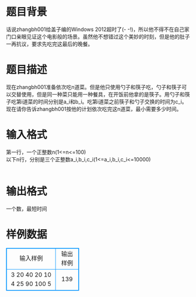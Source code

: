 # 

 
 # 题目背景 
话说zhangbh001给盖子编的Windows&nbsp;2012超时了(-&nbsp;-!)，所以他不得不在自己家门口亲眼见证这个电影般的场景。虽然他不想错过这个美妙的时刻，但是他的肚子一再抗议，要求先吃完这最后的晚餐。 

 
 # 题目描述 
现在zhangbh001准备依次吃n道菜。但是他只使用勺子和筷子吃，勺子和筷子可以交替使用，但是同一种菜只能用一种餐具，在开饭前他拿的是筷子。用勺子和筷子吃第i道菜的时间分别是a_i和b_i。吃第i道菜之前筷子和勺子交换的时间为c_i。<BR>现在请你告诉zhangbh001按他的计划依次吃完这n道菜，最小需要多少时间。 

 
 # 输入格式 
第一行，一个正整数n(1&lt;=n&lt;=100)<BR>以下n行，分别是三个正整数a_i,b_i,c_i(1&lt;=a_i,b_i,c_i&lt;=10000)<BR><BR> 

 
 # 输出格式 
一个数，最短时间 
# 样例数据
<style>
        table,table tr th, table tr td { border:1px solid #0094ff; }
        table { width: 200px; min-height: 25px; line-height: 25px; text-align: center; border-collapse: collapse;}   
    </style>
<table>
	<tr>
		<td>输入样例</td>
		<td>输出样例</td>
	</tr>
<tr><td>3
20 40 20
10 4 25
90 100 5
</td><td>139
</td></tr></table>

